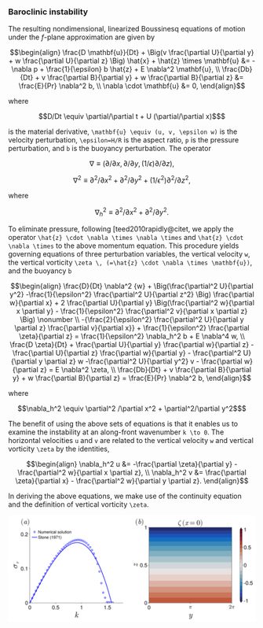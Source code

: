 ### Baroclinic instability






The resulting nondimensional, linearized Boussinesq equations of motion under the $f$-plane approximation are given by
```math
\begin{align}
    \frac{D \mathbf{u}}{Dt}
    + \Big(v \frac{\partial U}{\partial y} + w \frac{\partial U}{\partial z} \Big) \hat{x}
    + \hat{z} \times \mathbf{u} &=
    -\nabla p + \frac{1}{\epsilon} b \hat{z} + E \nabla^2 \mathbf{u}, \\
    \frac{Db}{Dt}
    +  v \frac{\partial B}{\partial y} + w \frac{\partial B}{\partial z} &= \frac{E}{Pr} \nabla^2 b, \\
    \nabla \cdot \mathbf{u} &= 0,
\end{align}
```
where 
```math
D/Dt \equiv \partial/\partial t + U (\partial/\partial x)$
```
is the material derivative, ``\mathbf{u} \equiv (u, v, \epsilon w)`` is the velocity perturbation, ``\epsilon=H/R`` is the aspect ratio, ``p`` is the pressure perturbation, and ``b`` is the buoyancy perturbation. The operator 
```math
\nabla \equiv (\partial/\partial x, \partial/\partial y, (1/\epsilon) \partial/\partial z),
```
```math
\nabla^2 \equiv \partial^2/\partial x^2 + \partial^2/\partial y^2 + (1/\epsilon^2) \partial^2/ \partial z^2,
```
where 
```math
\nabla_h^2 \equiv \partial^2 /\partial x^2 + \partial^2/\partial y^2.
```
To eliminate pressure, following [teed2010rapidly@citet, we apply the operator ``\hat{z} \cdot \nabla \times \nabla \times``  and ``\hat{z} \cdot \nabla \times`` to the above momentum equation. This procedure yields governing equations of three perturbation variables, the vertical velocity ``w``, the vertical vorticity ``\zeta \, (=\hat{z} \cdot \nabla \times \mathbf{u})``, and the buoyancy ``b`` 
```math
\begin{align}
    \frac{D}{Dt}
    \nabla^2 {w} + 
    \Big(\frac{\partial^2 U}{\partial y^2} 
    -\frac{1}{\epsilon^2} \frac{\partial^2 U}{\partial z^2} \Big) \frac{\partial w}{\partial x}
    + 2 \frac{\partial U}{\partial y}
    \Big(\frac{\partial^2 w}{\partial x \partial y} - \frac{1}{\epsilon^2} \frac{\partial^2 v}{\partial x \partial z} \Big)
    \nonumber \\
    -{\frac{2}{\epsilon^2} \frac{\partial^2 U}{\partial y \partial z} \frac{\partial v}{\partial x}} 
    + \frac{1}{\epsilon^2} \frac{\partial \zeta}{\partial z} 
    = \frac{1}{\epsilon^2} \nabla_h^2 b + E \nabla^4 w,
\\
    \frac{D \zeta}{Dt}
    + \frac{\partial U}{\partial y} \frac{\partial w}{\partial z} 
    - \frac{\partial U}{\partial z}
    \frac{\partial w}{\partial y}
    - \frac{\partial^2 U}{\partial y \partial z} w
    -\frac{\partial^2 U}{\partial y^2} v  
    - \frac{\partial w}{\partial z} = 
    E \nabla^2 \zeta, 
\\
    \frac{Db}{Dt}
    + v \frac{\partial B}{\partial y} + 
    w \frac{\partial B}{\partial z}
    = \frac{E}{Pr} \nabla^2 b,
\end{align}
```
where 
```math
\nabla_h^2 \equiv \partial^2 /\partial x^2 + \partial^2/\partial y^2$
```
The benefit of using the above sets of equations is that it enables us to examine the instability at an along-front wavenumber ``k \to 0``. 
The horizontal velocities ``u`` and ``v`` are related to the vertical velocity ``w`` and vertical vorticity ``\zeta`` by the identities, 
```math
\begin{align}
    \nabla_h^2 u &= -\frac{\partial \zeta}{\partial y} - \frac{\partial^2 w}{\partial x \partial z}, 
\\
    \nabla_h^2 v &= \frac{\partial \zeta}{\partial x} - \frac{\partial^2 w}{\partial y \partial z}.    
\end{align}
```
In deriving the above equations, we make use of the continuity equation and the definition of vertical vorticity ``\zeta``.




![Alt text](images/stone1971_Ri2.png)
